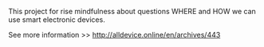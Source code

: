 This project for rise mindfulness about questions WHERE and HOW we can use smart electronic devices.

See more information >> http://alldevice.online/en/archives/443


